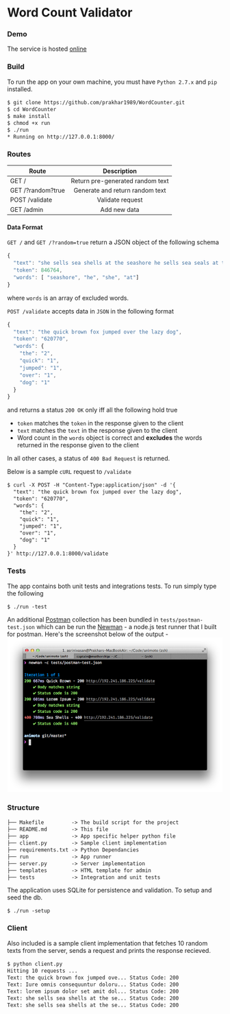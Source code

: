 Word Count Validator
===

### Demo

The service is hosted [online](http://192.241.186.225/)

### Build
To run the app on your own machine, you must have `Python 2.7.x` and `pip` installed.

```shell
$ git clone https://github.com/prakhar1989/WordCounter.git
$ cd WordCounter
$ make install
$ chmod +x run
$ ./run
* Running on http://127.0.0.1:8000/
```

### Routes

| Route        | Description    |
| ------------- |:-------------:|
| GET /     | Return pre-generated random text |
| GET /?random?true | Generate and return random text |
| POST /validate     | Validate request|
| GET /admin | Add new data |

#### Data Format

`GET /` and `GET /?random=true` return a JSON object of the following schema
```javascript
{
  "text": "she sells sea shells at the seashore he sells sea seals at the seashore",
  "token": 846764,
  "words": [ "seashore", "he", "she", "at"]
}
```
where `words` is an array of excluded words.

`POST /validate` accepts data in `JSON` in the following format
```javascript
{
  "text": "the quick brown fox jumped over the lazy dog", 
  "token": "620770",
  "words": {
    "the": "2",
    "quick": "1",
    "jumped": "1",
    "over": "1",
    "dog": "1"
  }
}
```
and returns a status `200 OK` only iff all the following hold true
- `token` matches the `token` in the response given to the client 
- `text` matches the `text` in the response given to the client
- Word count in the `words` object is correct and **excludes** the words returned in the response given to the client

In all other cases, a status of `400 Bad Request` is returned.

Below is a sample `cURL` request to `/validate`
```shell
$ curl -X POST -H "Content-Type:application/json" -d '{
  "text": "the quick brown fox jumped over the lazy dog", 
  "token": "620770",
  "words": {
    "the": "2",
    "quick": "1",
    "jumped": "1",
    "over": "1",
    "dog": "1"
  }
}' http://127.0.0.1:8000/validate
```


### Tests
The app contains both unit tests and integrations tests. To run simply type the following
```shell
$ ./run -test
```
An additional [Postman](http://getpostman.com) collection has been bundled in `tests/postman-test.json` which can be run the [Newman](https://www.npmjs.org/package/newman) - a node.js test runner that I built for postman. Here's the screenshot below of the output - 
![image](newman_results.png)

### Structure
```shell
├── Makefile         -> The build script for the project
├── README.md        -> This file
├── app              -> App specific helper python file
├── client.py        -> Sample client implementation
├── requirements.txt -> Python Dependancies
├── run              -> App runner
├── server.py        -> Server implementation
├── templates        -> HTML template for admin
├── tests            -> Integration and unit tests
```
The application uses SQLite for persistence and validation. To setup and seed the db.
```shell
$ ./run -setup
```


### Client
Also included is a sample client implementation that fetches 10 random texts from the server, sends a request and prints the response recieved.
```shell
$ python client.py
Hitting 10 requests ...
Text: the quick brown fox jumped ove... Status Code: 200
Text: Iure omnis consequuntur doloru... Status Code: 200
Text: lorem ipsum dolor set amit dol... Status Code: 200
Text: she sells sea shells at the se... Status Code: 200
Text: she sells sea shells at the se... Status Code: 200
```
